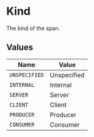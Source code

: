 # Kind

The kind of the span.


## Values

| Name          | Value         |
| ------------- | ------------- |
| `UNSPECIFIED` | Unspecified   |
| `INTERNAL`    | Internal      |
| `SERVER`      | Server        |
| `CLIENT`      | Client        |
| `PRODUCER`    | Producer      |
| `CONSUMER`    | Consumer      |
